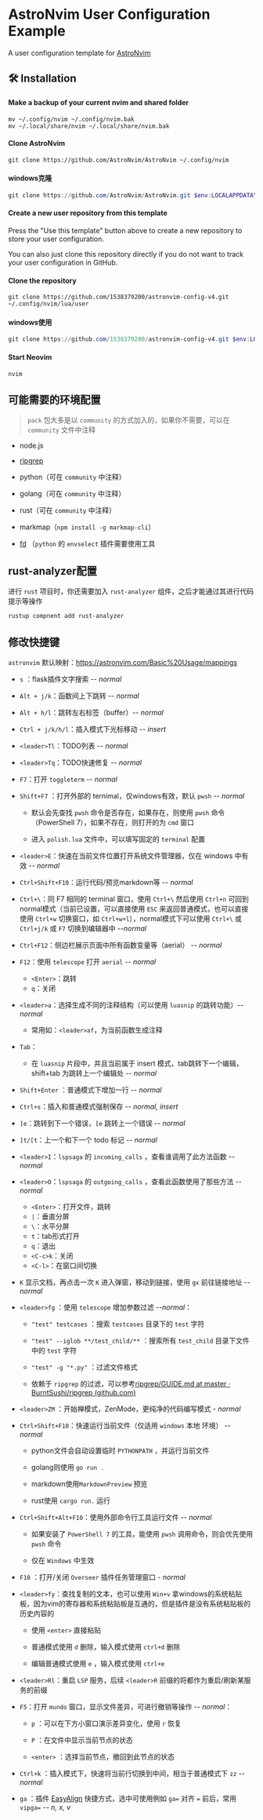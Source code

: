# AstroNvim User Configuration Example

A user configuration template for [AstroNvim](https://github.com/AstroNvim/AstroNvim)

## 🛠️ Installation

#### Make a backup of your current nvim and shared folder

```shell
mv ~/.config/nvim ~/.config/nvim.bak
mv ~/.local/share/nvim ~/.local/share/nvim.bak
```

#### Clone AstroNvim

```shell
git clone https://github.com/AstroNvim/AstroNvim ~/.config/nvim
```

#### windows克隆

```powershell
git clone https://github.com/AstroNvim/AstroNvim.git $env:LOCALAPPDATA\nvim
```

#### Create a new user repository from this template

Press the "Use this template" button above to create a new repository to store your user configuration.

You can also just clone this repository directly if you do not want to track your user configuration in GitHub.

#### Clone the repository

```shell
git clone https://github.com/1538379200/astronvim-config-v4.git ~/.config/nvim/lua/user
```

#### windows使用

```powershell
git clone https://github.com/1538379200/astronvim-config-v4.git $env:LOCALAPPDATA\nvim\lua\user
```

#### Start Neovim

```shell
nvim
```

 

## 可能需要的环境配置

> `pack` 包大多是以 `community` 的方式加入的，如果你不需要，可以在 `community` 文件中注释

- node.js

- [ripgrep](https://github.com/BurntSushi/ripgrep)

- python（可在 `community` 中注释）

- golang（可在 `community` 中注释）

- rust（可在 `community` 中注释）

- markmap（`npm install -g markmap-cli`）

- [fd](https://github.com/sharkdp/fd) （`python` 的 `envselect` 插件需要使用工具



## rust-analyzer配置

进行 `rust` 项目时，你还需要加入 `rust-analyzer` 组件，之后才能通过其进行代码提示等操作

```base
rustup compnent add rust-analyzer
```





## 修改快捷键

`astronvim` 默认映射：https://astronvim.com/Basic%20Usage/mappings

- `s` ：flask插件文字搜索 -- *normal*

- `Alt + j/k`：函数间上下跳转 -- *normal*

- `Alt + h/l`：跳转左右标签（buffer）-- *normal*

- `Ctrl + j/k/h/l`：插入模式下光标移动 -- *insert*

- `<leader>Tl`：TODO列表 -- *normal*

- `<leader>Tq`：TODO快速修复 -- *normal*

- `F7`：打开 `toggleterm`  -- *normal*

- `Shift+F7` ：打开外部的 ternimal，仅windows有效，默认 `pwsh`  -- *normal*
  
  - 默认会先查找 `pwsh` 命令是否存在，如果存在，则使用 `pwsh` 命令（PowerShell 7），如果不存在，则打开的为 `cmd` 窗口
  
  - 进入 `polish.lua` 文件中，可以填写固定的 `terminal` 配置

- `<leader>E`：快速在当前文件位置打开系统文件管理器，仅在 windows 中有效 -- *normal*

- `Ctrl+Shift+F10`：运行代码/预览markdown等 -- *normal*

- `Ctrl+\`：同 F7 相同的 terminal 窗口，使用 `Ctrl+\` 然后使用 `Ctrl+n` 可回到normal模式（当前已设置，可以直接使用 `ESC` 来返回普通模式，也可以直接使用 `Ctrl+w` 切换窗口，如 `Ctrl+w+l`），normal模式下可以使用 `Ctrl+\` 或 `Ctrl+j/k` 或 `F7` 切换到编辑器中 --*normal*

- `Ctrl+F12`：侧边栏展示页面中所有函数变量等（aerial） -- *normal*

- `F12`：使用 `telescope` 打开 `aerial` -- *normal*
  
  - `<Enter>`：跳转
  - `q`：关闭

- `<leader>a`：选择生成不同的注释结构（可以使用 `luasnip` 的跳转功能）-- *normal*
  
  - 常用如：`<leader>af`，为当前函数生成注释

- `Tab`：
  
  - 在 `luasnip` 片段中，并且当前属于 insert 模式，tab跳转下一个编辑，shift+tab 为跳转上一个编辑处  --  *normal*

- `Shift+Enter` ：普通模式下增加一行 -- *normal*

- `Ctrl+s`：插入和普通模式强制保存 -- *normal, insert*

- `]e`：跳转到下一个错误，`[e` 跳转上一个错误 -- *normal*

- `]t/[t`：上一个和下一个 todo 标记 -- *normal*

- `<leader>I`：`lspsaga` 的 `incoming_calls` ，查看谁调用了此方法函数 -- *normal*

- `<leader>O`：`lspsaga` 的 `outgoing_calls` ，查看此函数使用了那些方法 -- *normal*
  
  - `<Enter>`：打开文件，跳转
  - `|`：垂直分屏
  - `\`：水平分屏
  - `t`：tab形式打开
  - `q`：退出
  - `<C-c>k`：关闭
  - `<C-l>`：在窗口间切换

- `K` 显示文档，再点击一次 `K` 进入弹窗，移动到链接，使用 `gx` 前往链接地址 -- *normal*

- `<leader>fg` ：使用 `telescope` 增加参数过滤  --*normal*：
  
  - `"test" testcases` ：搜索 `testcases` 目录下的 `test` 字符
  
  - `"test" --iglob **/test_child/**` ：搜索所有 `test_child` 目录下文件中的 `test` 字符
  
  - `"test" -g "*.py"` ：过滤文件格式
  
  - 依赖于 `ripgrep` 的过滤，可以参考[ripgrep/GUIDE.md at master · BurntSushi/ripgrep (github.com)](https://github.com/BurntSushi/ripgrep/blob/master/GUIDE.md)

- `<leader>ZM` ：开始禅模式，ZenMode，更纯净的代码编写模式 - *normal*

- `Ctrl+Shift+F10`：快速运行当前文件（仅适用 `windows` 本地 环境）  -- *normal*
  
  - python文件会自动设置临时 `PYTHONPATH` ，并运行当前文件
  
  - golang则使用 `go run .` 
  
  - markdown使用`MarkdownPreview` 预览
  
  - rust使用 `cargo run.` 运行

- `Ctrl+Shift+Alt+F10`：使用外部命令行工具运行文件  -- *normal*
  
  - 如果安装了 `PowerShell 7` 的工具，能使用 `pwsh` 调用命令，则会优先使用 `pwsh` 命令
  
  - 仅在 `Windows` 中生效

- `F10` ：打开/关闭 `Overseer` 插件任务管理窗口 - *normal*

- `<leader>fy`：查找复制的文本，也可以使用 `Win+v` 拿windows的系统粘贴板，因为vim的寄存器和系统粘贴板是互通的，但是插件是没有系统粘贴板的历史内容的
  
  - 使用 `<enter>` 直接粘贴
  
  - 普通模式使用 `d` 删除，输入模式使用 `ctrl+d` 删除
  
  - 编辑普通模式使用 `e` ，输入模式使用 `ctrl+e`

- `<leader>Rl`：重启 `LSP` 服务，后续 `<leader>R` 前缀的将都作为重启/刷新某服务的前缀

- `F5`：打开 `mundo` 窗口，显示文件差异，可进行撤销等操作 -- *normal*：
  
  - `p` ：可以在下方小窗口演示差异变化，使用 `r` 恢复
  
  - `P` ：在文件中显示当前节点的状态
  
  - `<enter>` ：选择当前节点，撤回到此节点的状态

- `Ctrl+k` ：插入模式下，快速将当前行切换到中间，相当于普通模式下 `zz`  -- *normal*

- `ga` ：插件 [EasyAlign](https://github.com/junegunn/vim-easy-align) 快捷方式，选中可使用例如 `ga=` 对齐 `=` 前后，常用 `vipga=` -- *n, x, v*
